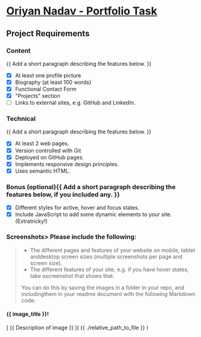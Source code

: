# [Oriyan Nadav - Portfolio Task](https://oriyannadav.github.io/She_Codes_Portfolio/)

## Project Requirements

### Content
{{ Add a short paragraph describing the features below. }}
- [x] At least one profile picture
- [x] Biography (at least 100 words)
- [x] Functional Contact Form
- [x] "Projects" section
- [ ] Links to external sites, e.g. GitHub and LinkedIn.

### Technical
{{ Add a short paragraph describing the features below. }}
- [x] At least 2 web pages.
- [x] Version controlled with Git
- [x] Deployed on GitHub pages.
- [x] Implements responsive design principles.
- [x] Uses semantic HTML.

### Bonus (optional){{ Add a short paragraph describing the features below, if you included any. }}
- [x] Different styles for active, hover and focus states.
- [x] Include JavaScript to add some dynamic elements to your site. (Extratricky!)

### Screenshots> Please include the following:
> - The different pages and features of your website on mobile, tablet anddesktop screen sizes (multiple screenshots per page and screen size).
> - The different features of your site, e.g. if you have hover states, take ascreenshot that shows that.
>
> You can do this by saving the images in a folder in your repo, and includingthem in your readme document with the following Markdown code:

#### {{ image_title }}!
[ {{ Description of image }} ]( {{ ./relative_path_to_file }} )

